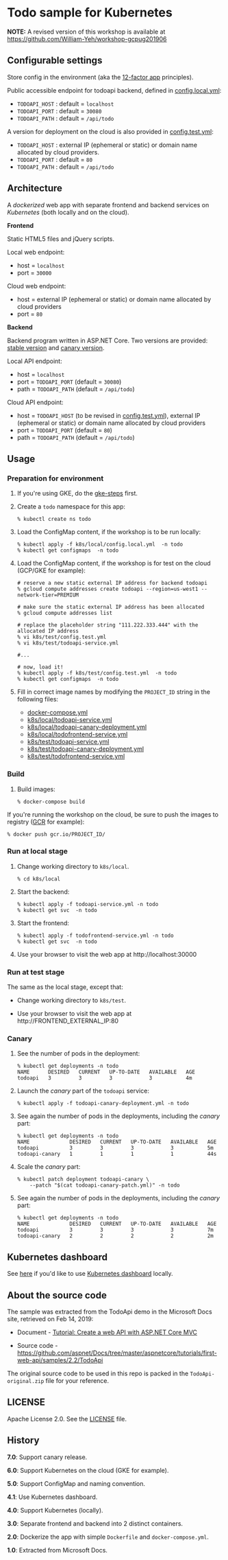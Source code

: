 # Todo sample for Kubernetes

**NOTE:** A revised version of this workshop is available at https://github.com/William-Yeh/workshop-gcpug201906


## Configurable settings

Store config in the environment (aka the [12-factor app](https://12factor.net/) principles).

Public accessible endpoint for todoapi backend, defined in [config.local.yml](k8s/local/config.local.yml):

 - `TODOAPI_HOST` : default = `localhost`
 - `TODOAPI_PORT` : default = `30080`
 - `TODOAPI_PATH` : default = `/api/todo`

A version for deployment on the cloud is also provided in [config.test.yml](k8s/test/config.test.yml):

 - `TODOAPI_HOST` : external IP (ephemeral or static) or domain name allocated by cloud providers.
 - `TODOAPI_PORT` : default = `80`
 - `TODOAPI_PATH` : default = `/api/todo`


## Architecture

A *dockerized* web app with separate frontend and backend services on *Kubernetes* (both locally and on the cloud).

**Frontend**

Static HTML5 files and jQuery scripts.

Local web endpoint:

- host = `localhost`
- port = `30000`

Cloud web endpoint:

- host = external IP (ephemeral or static) or domain name allocated by cloud providers
- port = `80`

**Backend**

Backend program written in ASP.NET Core.  Two versions are provided: [stable version](TodoApi/) and [canary version](TodoApi-new/).

Local API endpoint:

- host = `localhost`
- port = `TODOAPI_PORT` (default = `30080`)
- path = `TODOAPI_PATH` (default = `/api/todo`)

Cloud API endpoint:

- host = `TODOAPI_HOST` (to be revised in [config.test.yml](k8s/test/config.test.yml)), external IP (ephemeral or static) or domain name allocated by cloud providers
- port = `TODOAPI_PORT` (default = `80`)
- path = `TODOAPI_PATH` (default = `/api/todo`)



## Usage

### Preparation for environment

1. If you're using GKE, do the [gke-steps](gke-steps.md) first.

2. Create a `todo` namespace for this app:

   ```
   % kubectl create ns todo
   ```

3. Load the ConfigMap content, if the workshop is to be run locally:

   ```
   % kubectl apply -f k8s/local/config.local.yml  -n todo
   % kubectl get configmaps  -n todo
   ```


4. Load the ConfigMap content, if the workshop is for test on the cloud (GCP/GKE for example):

   ```
   # reserve a new static external IP address for backend todoapi
   % gcloud compute addresses create todoapi --region=us-west1 --network-tier=PREMIUM

   # make sure the static external IP address has been allocated
   % gcloud compute addresses list

   # replace the placeholder string "111.222.333.444" with the allocated IP address
   % vi k8s/test/config.test.yml
   % vi k8s/test/todoapi-service.yml

   #...

   # now, load it!
   % kubectl apply -f k8s/test/config.test.yml  -n todo
   % kubectl get configmaps  -n todo
   ```

5. Fill in correct image names by modifying the `PROJECT_ID` string in the following files:

   - [docker-compose.yml](docker-compose.yml)
   - [k8s/local/todoapi-service.yml](k8s/local/todoapi-service.yml)
   - [k8s/local/todoapi-canary-deployment.yml](k8s/local/todoapi-canary-deployment.yml)
   - [k8s/local/todofrontend-service.yml](k8s/local/todofrontend-service.yml)
   - [k8s/test/todoapi-service.yml](k8s/test/todoapi-service.yml)
   - [k8s/test/todoapi-canary-deployment.yml](k8s/test/todoapi-canary-deployment.yml)
   - [k8s/test/todofrontend-service.yml](k8s/test/todofrontend-service.yml)


### Build

1. Build images:

   ```
   % docker-compose build
   ```

If you're running the workshop on the cloud, be sure to push the images to registry ([GCR](https://cloud.google.com/container-registry/) for example):

   ```
   % docker push gcr.io/PROJECT_ID/
   ```



### Run at local stage

1. Change working directory to `k8s/local`.

   ```
   % cd k8s/local
   ```

2. Start the backend:

   ```
   % kubectl apply -f todoapi-service.yml -n todo
   % kubectl get svc  -n todo
   ```

3. Start the frontend:

   ```
   % kubectl apply -f todofrontend-service.yml -n todo
   % kubectl get svc  -n todo
   ```

4. Use your browser to visit the web app at http://localhost:30000


### Run at test stage

The same as the local stage, except that:

- Change working directory to `k8s/test`.

- Use your browser to visit the web app at http://FRONTEND_EXTERNAL_IP:80


### Canary

1. See the number of pods in the deployment:

   ```
   % kubectl get deployments -n todo
   NAME      DESIRED   CURRENT   UP-TO-DATE   AVAILABLE   AGE
   todoapi   3         3         3            3           4m
   ```

2. Launch the *canary* part of the `todoapi` service:

   ```
   % kubectl apply -f todoapi-canary-deployment.yml -n todo
   ```

3. See again the number of pods in the deployments, including the *canary* part:

   ```
   % kubectl get deployments -n todo
   NAME             DESIRED   CURRENT   UP-TO-DATE   AVAILABLE   AGE
   todoapi          3         3         3            3           5m
   todoapi-canary   1         1         1            1           44s
   ```
 
4. Scale the *canary* part:

   ```
   % kubectl patch deployment todoapi-canary \
       --patch "$(cat todoapi-canary-patch.yml)" -n todo
   ```

5. See again the number of pods in the deployments, including the *canary* part:

   ```
   % kubectl get deployments -n todo
   NAME             DESIRED   CURRENT   UP-TO-DATE   AVAILABLE   AGE
   todoapi          3         3         3            3           7m
   todoapi-canary   2         2         2            2           2m
   ```


## Kubernetes dashboard

See [here](k8s-dashboard.md) if you'd like to use [Kubernetes dashboard](https://github.com/kubernetes/dashboard) locally.


## About the source code

The sample was extracted from the TodoApi demo in the Microsoft Docs site, retrieved on Feb 14, 2019:

 - Document - [Tutorial: Create a web API with ASP.NET Core MVC](https://docs.microsoft.com/zh-tw/aspnet/core/tutorials/first-web-api)

 - Source code - https://github.com/aspnet/Docs/tree/master/aspnetcore/tutorials/first-web-api/samples/2.2/TodoApi


The original source code to be used in this repo is packed in the `TodoApi-original.zip` file for your reference.


## LICENSE

Apache License 2.0.  See the [LICENSE](LICENSE) file.


## History

**7.0**: Support canary release.

**6.0**: Support Kubernetes on the cloud (GKE for example).

**5.0**: Support ConfigMap and naming convention.

**4.1**: Use Kubernetes dashboard.

**4.0**: Support Kubernetes (locally).

**3.0**: Separate frontend and backend into 2 distinct containers.

**2.0**: Dockerize the app with simple `Dockerfile` and `docker-compose.yml`.

**1.0**: Extracted from Microsoft Docs.